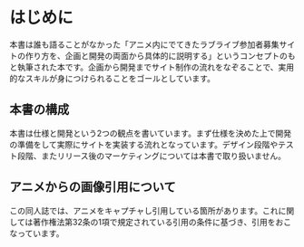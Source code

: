 
# はじめに

本書は誰も語ることがなかった「アニメ内にでてきたラブライブ参加者募集サイトの作り方を、企画と開発の両面から具体的に説明する」というコンセプトのもと執筆された本です。企画から開発までサイト制作の流れをなぞることで、実用的なスキルが身につけられることをゴールとしています。


## 本書の構成

本書は仕様と開発という2つの観点を書いています。まず仕様を決めた上で開発の準備をして実際にサイトを実装する流れとなっています。デザイン段階やテスト段階、またリリース後のマーケティングについては本書で取り扱いません。


## アニメからの画像引用について

この同人誌では、アニメをキャプチャし引用している箇所があります。これに関しては著作権法第32条の1項で規定されている引用の条件に基づき、引用をおこなっています。

